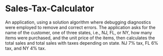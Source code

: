# Sales-Tax-Calculator
An application, using a solution algorithm where debugging diagnostics were employed to remove and correct  errors. The application asks for the name of the customer, one of three states, i.e., NJ, FL, or NY, how  many items were purchased, and the unit price of the items, then calculates the total sales and total  sales with taxes depending on state. NJ 7% tax, FL 6% tax, and NY 4% tax.
